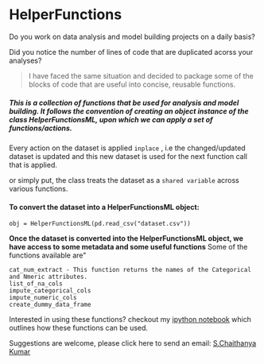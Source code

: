 # HelperFunctions

Do you work on data analysis and model building projects on a daily basis?

Did you notice the number of lines of code that are duplicated acorss your analyses?

> I have faced the same situation and decided to package some of the blocks of code that are useful into concise, reusable functions.

##### This is a collection of functions that be used for analysis and model building. It follows the convention of creating an object instance of the class HelperFunctionsML, upon which we can apply a set of functions/actions.

Every action on the dataset is applied `inplace` , i.e the changed/updated dataset is updated and this new dataset is used for the next function call that is applied.

or simply put, the class treats the dataset as a `shared variable` across various functions.

#### To convert the dataset into a HelperFunctionsML object:

```
obj = HelperFunctionsML(pd.read_csv("dataset.csv"))
```
__Once the dataset is converted into the HelperFunctionsML object, we have access to some metadata and some useful functions__
Some of the functions available are"
```
cat_num_extract - This function returns the names of the Categorical and Nmeric attributes.
list_of_na_cols
impute_categorical_cols
impute_numeric_cols
create_dummy_data_frame

```
Interested in using these functions? checkout my [ipython notebook](howtouse/How%20to%20use.ipynb) which outlines how these functions can be used.


Suggestions are welcome, please click here to send an email: [S.Chaithanya Kumar](mailto:chaithanyakumar.ds@gmail.com?subject=[GitHub]SCK22/HelperFunctions)






